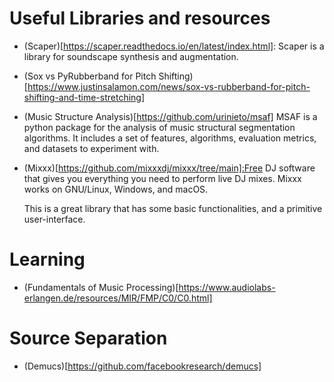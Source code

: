 
# Useful Libraries and resources

- (Scaper)[https://scaper.readthedocs.io/en/latest/index.html]: Scaper is a library for soundscape synthesis and augmentation.


- (Sox vs PyRubberband for Pitch Shifting)[https://www.justinsalamon.com/news/sox-vs-rubberband-for-pitch-shifting-and-time-stretching]



- (Music Structure Analysis)[https://github.com/urinieto/msaf]
    MSAF is a python package for the analysis of music structural segmentation algorithms. It includes a set of features, algorithms, evaluation metrics, and datasets to experiment with.


- (Mixxx)[https://github.com/mixxxdj/mixxx/tree/main]:Free DJ software that gives you everything you need to perform live DJ mixes. Mixxx works on GNU/Linux, Windows, and macOS.

    This is a great library that has some basic functionalities, and a primitive user-interface. 



# Learning 


- (Fundamentals of Music Processing)[https://www.audiolabs-erlangen.de/resources/MIR/FMP/C0/C0.html]


# Source Separation
- (Demucs)[https://github.com/facebookresearch/demucs]